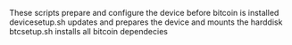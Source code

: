 These scripts prepare and configure the device before bitcoin is installed
devicesetup.sh updates and prepares the device and mounts the harddisk
btcsetup.sh installs all bitcoin dependecies
